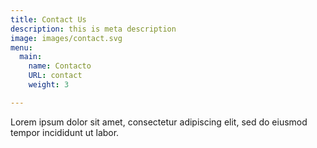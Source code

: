 ```yaml
---
title: Contact Us
description: this is meta description
image: images/contact.svg
menu:
  main:
    name: Contacto
    URL: contact
    weight: 3

---
```

Lorem ipsum dolor sit amet, consectetur adipiscing elit, sed do eiusmod tempor incididunt ut labor.